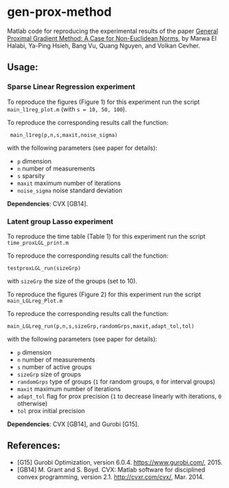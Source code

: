 # gen-prox-method

Matlab code for reproducing the experimental results of the paper [General Proximal Gradient Method: A Case for Non-Euclidean Norms](https://infoscience.epfl.ch/record/230391?ln=en), by Marwa El Halabi, Ya-Ping Hsieh, Bang Vu, Quang Nguyen, and Volkan Cevher.

## Usage:

### Sparse Linear Regression experiment

To reproduce the figures (Figure 1) for this experiment run the script `main_l1reg_plot.m` (with `s = 10, 50, 100`).

To reproduce the corresponding results call the function:

` main_l1reg(p,n,s,maxit,noise_sigma)`

with the following parameters (see paper for details):
* `p` dimension
* `n` number of measurements
* `s` sparsity
* `maxit` maximum number of iterations
* `noise_sigma` noise standard deviation

**Dependencies**: CVX [GB14].

### Latent group Lasso experiment

To reproduce the time table (Table 1) for this experiment run the script `time_proxLGL_print.m` 

To reproduce the corresponding results call the function:

`testproxLGL_run(sizeGrp)`

with `sizeGrp` the size of the groups (set to 10).

To reproduce the figures (Figure 2) for this experiment run the script `main_LGLreg_Plot.m` 

To reproduce the corresponding results call the function:

`main_LGLreg_run(p,n,s,sizeGrp,randomGrps,maxit,adapt_tol,tol)`

with the following parameters (see paper for details):
* `p` dimension
* `n` number of measurements
* `s` number of active groups
* `sizeGrp` size of groups
* `randomGrps` type of groups (`1` for random groups, `0` for interval groups)
* `maxit` maximum number of iterations
* `adapt_tol` flag for prox precision (`1` to decrease linearly with iterations, `0` otherwise)
* `tol` prox initial precision

**Dependencies**: CVX [GB14], and Gurobi [G15].

## References:
 
* [G15] Gurobi Optimization, version 6.0.4. https://www.gurobi.com/, 2015.
* [GB14] M. Grant and S. Boyd. CVX: Matlab software for disciplined convex programming, version 2.1. http://cvxr.com/cvx/, Mar. 2014.


